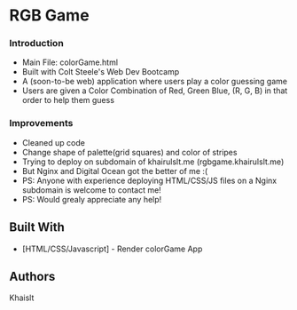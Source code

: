 # RGB Game


### Introduction

* Main File: colorGame.html
* Built with Colt Steele's Web Dev Bootcamp
* A (soon-to-be web) application where users play a color guessing game 
* Users are given a Color Combination of Red, Green Blue, (R, G, B) in that order to help them guess


### Improvements
* Cleaned up code 
* Change shape of palette(grid squares) and color of stripes
* Trying to deploy on subdomain of khairulslt.me (rgbgame.khairulslt.me)
* But Nginx and Digital Ocean got the better of me :(
* PS: Anyone with experience deploying HTML/CSS/JS files on a Nginx subdomain is welcome to contact me! 
* PS: Would grealy appreciate any help!

## Built With

* [HTML/CSS/Javascript] - Render colorGame App


## Authors

Khaislt
